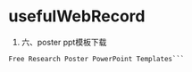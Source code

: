 # usefulWebRecord
1. 六、poster ppt模板下载
```www.pinterest.com（要梯子）
Free Research Poster PowerPoint Templates```

